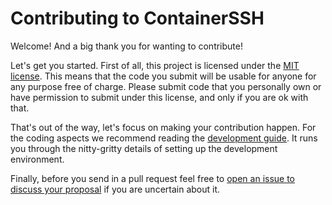 # Contributing to ContainerSSH

Welcome! And a big thank you for wanting to contribute!

Let's get you started. First of all, this project is licensed under the [MIT license](LICENSE.md). This means that the code you submit will be usable for anyone for any purpose free of charge. Please submit code that you personally own or have permission to submit under this license, and only if you are ok with that.

That's out of the way, let's focus on making your contribution happen. For the coding aspects we recommend reading the [development guide](https://containerssh.github.io/developing/). It runs you through the nitty-gritty details of setting up the development environment.

Finally, before you send in a pull request feel free to
[open an issue to discuss your proposal](https://github.com/containerssh/containerssh/issues/new) if you are uncertain about
it.